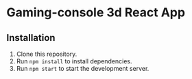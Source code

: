 # Gaming-console 3d React App

## Installation

1. Clone this repository.
2. Run `npm install` to install dependencies.
3. Run `npm start` to start the development server.
